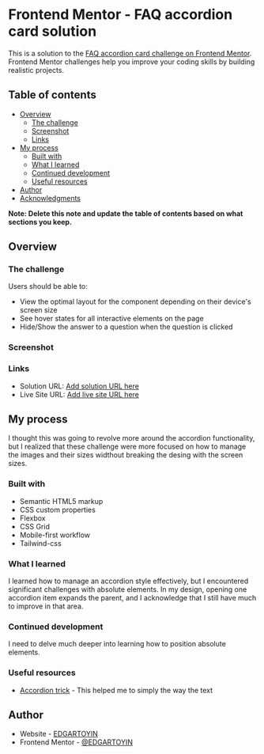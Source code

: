# Frontend Mentor - FAQ accordion card solution

This is a solution to the [FAQ accordion card challenge on Frontend Mentor](https://www.frontendmentor.io/challenges/faq-accordion-card-XlyjD0Oam). Frontend Mentor challenges help you improve your coding skills by building realistic projects.

## Table of contents

- [Overview](#overview)
  - [The challenge](#the-challenge)
  - [Screenshot](#screenshot)
  - [Links](#links)
- [My process](#my-process)
  - [Built with](#built-with)
  - [What I learned](#what-i-learned)
  - [Continued development](#continued-development)
  - [Useful resources](#useful-resources)
- [Author](#author)
- [Acknowledgments](#acknowledgments)

**Note: Delete this note and update the table of contents based on what sections you keep.**

## Overview

### The challenge

Users should be able to:

- View the optimal layout for the component depending on their device's screen size
- See hover states for all interactive elements on the page
- Hide/Show the answer to a question when the question is clicked

### Screenshot

### Links

- Solution URL: [Add solution URL here](https://your-solution-url.com)
- Live Site URL: [Add live site URL here](https://your-live-site-url.com)

## My process

I thought this was going to revolve more around the accordion functionality, but I realized that these challenge were more focused on how to manage the images and their sizes widthout breaking the desing with the screen sizes.

### Built with

- Semantic HTML5 markup
- CSS custom properties
- Flexbox
- CSS Grid
- Mobile-first workflow
- Tailwind-css

### What I learned

I learned how to manage an accordion style effectively, but I encountered significant challenges with absolute elements. In my design, opening one accordion item expands the parent, and I acknowledge that I still have much to improve in that area.

### Continued development

I need to delve much deeper into learning how to position absolute elements.

### Useful resources

- [Accordion trick](https://www.youtube.com/watch?v=B_n4YONte5A&ab_channel=KevinPowell) - This helped me to simply the way the text

## Author

- Website - [EDGARTOYIN](https://www.your-site.com)
- Frontend Mentor - [@EDGARTOYIN](https://www.frontendmentor.io/profile/EDGARTOYIN)
